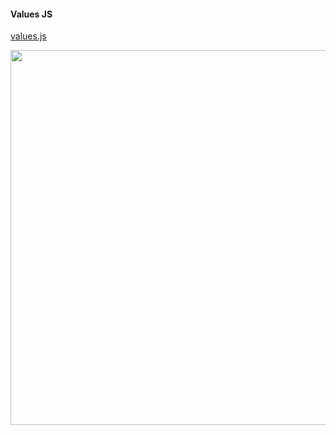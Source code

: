 #### Values JS

[values.js](https://github.com/noeldelgado/values.js)

<img src = "https://user-images.githubusercontent.com/83928108/219973446-7ced6d54-0517-47ad-ac79-9126273473e3.png" width="900" height = "600" >  
